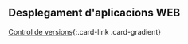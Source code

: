 ## Desplegament d'aplicacions WEB

[Control de versions](git/introduccio.md){:.card-link .card-gradient}
